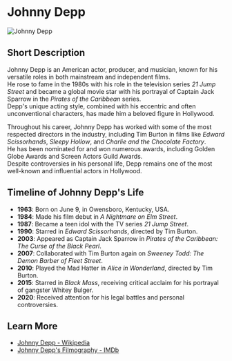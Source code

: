 # Johnny Depp

![Johnny Depp](https://upload.wikimedia.org/wikipedia/commons/d/d3/Johnny_Depp_2018.jpg)

## Short Description

Johnny Depp is an American actor, producer, and musician, known for his versatile roles in both mainstream and independent films.  
He rose to fame in the 1980s with his role in the television series *21 Jump Street* and became a global movie star with his portrayal of Captain Jack Sparrow in the *Pirates of the Caribbean* series.  
Depp's unique acting style, combined with his eccentric and often unconventional characters, has made him a beloved figure in Hollywood.

Throughout his career, Johnny Depp has worked with some of the most respected directors in the industry, including Tim Burton in films like *Edward Scissorhands*, *Sleepy Hollow*, and *Charlie and the Chocolate Factory*.  
He has been nominated for and won numerous awards, including Golden Globe Awards and Screen Actors Guild Awards.  
Despite controversies in his personal life, Depp remains one of the most well-known and influential actors in Hollywood.

## Timeline of Johnny Depp's Life

- **1963**: Born on June 9, in Owensboro, Kentucky, USA.
- **1984**: Made his film debut in *A Nightmare on Elm Street*.
- **1987**: Became a teen idol with the TV series *21 Jump Street*.
- **1990**: Starred in *Edward Scissorhands*, directed by Tim Burton.
- **2003**: Appeared as Captain Jack Sparrow in *Pirates of the Caribbean: The Curse of the Black Pearl*.
- **2007**: Collaborated with Tim Burton again on *Sweeney Todd: The Demon Barber of Fleet Street*.
- **2010**: Played the Mad Hatter in *Alice in Wonderland*, directed by Tim Burton.
- **2015**: Starred in *Black Mass*, receiving critical acclaim for his portrayal of gangster Whitey Bulger.
- **2020**: Received attention for his legal battles and personal controversies.

## Learn More

- [Johnny Depp - Wikipedia](https://en.wikipedia.org/wiki/Johnny_Depp)
- [Johnny Depp's Filmography - IMDb](https://www.imdb.com/name/nm0000136/)
